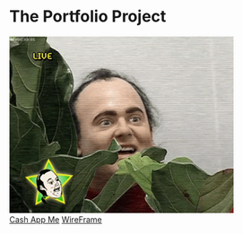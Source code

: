# The Portfolio Project

![Sneaky!](images/sneaking.gif "sneak")\
[Cash App Me](https://cash.app/$ChickenWifRabies)
[WireFrame](https://wireframe.cc/O22dps)

